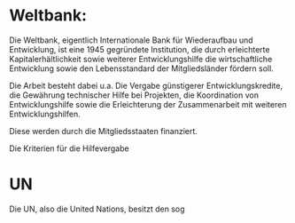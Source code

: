 # Weltbank:
Die Weltbank, eigentlich Internationale Bank für Wiederaufbau und Entwicklung, ist eine 1945 gegründete Institution, die durch erleichterte Kapitalerhältlichkeit sowie weiterer Entwicklungshilfe die wirtschaftliche Entwicklung sowie den Lebensstandard der Mitgliedsländer fördern soll.

Die Arbeit besteht dabei u.a. Die Vergabe günstigerer Entwicklungskredite, die Gewährung technischer Hilfe bei Projekten, die Koordination von Entwicklungshilfe sowie die Erleichterung der Zusammenarbeit mit weiteren Entwicklungshilfen.

Diese werden durch die Mitgliedsstaaten finanziert.

Die Kriterien für die Hilfevergabe 

# UN
Die UN, also die United Nations, besitzt den sog